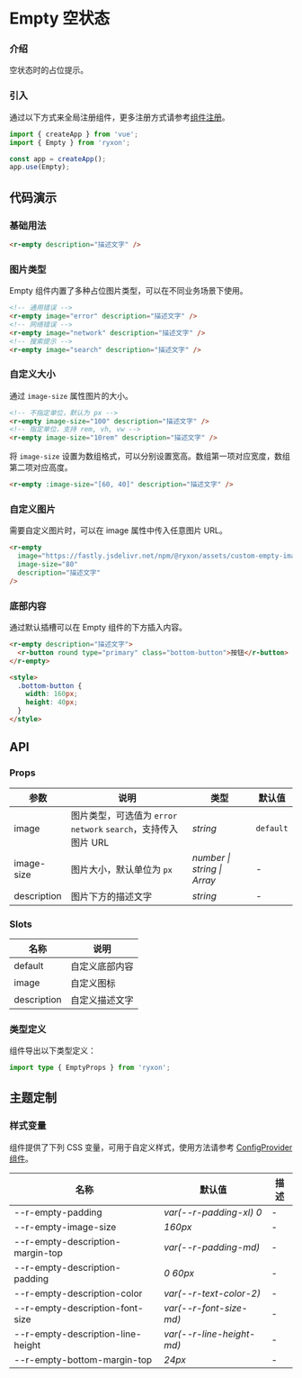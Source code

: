 # Empty 空状态

### 介绍

空状态时的占位提示。

### 引入

通过以下方式来全局注册组件，更多注册方式请参考[组件注册](#/zh-CN/advanced-usage#zu-jian-zhu-ce)。

```js
import { createApp } from 'vue';
import { Empty } from 'ryxon';

const app = createApp();
app.use(Empty);
```

## 代码演示

### 基础用法

```html
<r-empty description="描述文字" />
```

### 图片类型

Empty 组件内置了多种占位图片类型，可以在不同业务场景下使用。

```html
<!-- 通用错误 -->
<r-empty image="error" description="描述文字" />
<!-- 网络错误 -->
<r-empty image="network" description="描述文字" />
<!-- 搜索提示 -->
<r-empty image="search" description="描述文字" />
```

### 自定义大小

通过 `image-size` 属性图片的大小。

```html
<!-- 不指定单位，默认为 px -->
<r-empty image-size="100" description="描述文字" />
<!-- 指定单位，支持 rem, vh, vw -->
<r-empty image-size="10rem" description="描述文字" />
```

将 `image-size` 设置为数组格式，可以分别设置宽高。数组第一项对应宽度，数组第二项对应高度。

```html
<r-empty :image-size="[60, 40]" description="描述文字" />
```

### 自定义图片

需要自定义图片时，可以在 image 属性中传入任意图片 URL。

```html
<r-empty
  image="https://fastly.jsdelivr.net/npm/@ryxon/assets/custom-empty-image.png"
  image-size="80"
  description="描述文字"
/>
```

### 底部内容

通过默认插槽可以在 Empty 组件的下方插入内容。

```html
<r-empty description="描述文字">
  <r-button round type="primary" class="bottom-button">按钮</r-button>
</r-empty>

<style>
  .bottom-button {
    width: 160px;
    height: 40px;
  }
</style>
```

## API

### Props

| 参数 | 说明 | 类型 | 默认值 |
| --- | --- | --- | --- |
| image | 图片类型，可选值为 `error` `network` `search`，支持传入图片 URL | _string_ | `default` |
| image-size | 图片大小，默认单位为 `px` | _number \| string \| Array_ | - |
| description | 图片下方的描述文字 | _string_ | - |

### Slots

| 名称        | 说明           |
| ----------- | -------------- |
| default     | 自定义底部内容 |
| image       | 自定义图标     |
| description | 自定义描述文字 |

### 类型定义

组件导出以下类型定义：

```ts
import type { EmptyProps } from 'ryxon';
```

## 主题定制

### 样式变量

组件提供了下列 CSS 变量，可用于自定义样式，使用方法请参考 [ConfigProvider 组件](#/zh-CN/config-provider)。

| 名称                                | 默认值                      | 描述 |
| ----------------------------------- | --------------------------- | ---- |
| --r-empty-padding                 | _var(--r-padding-xl) 0_   | -    |
| --r-empty-image-size              | _160px_                     | -    |
| --r-empty-description-margin-top  | _var(--r-padding-md)_     | -    |
| --r-empty-description-padding     | _0 60px_                    | -    |
| --r-empty-description-color       | _var(--r-text-color-2)_   | -    |
| --r-empty-description-font-size   | _var(--r-font-size-md)_   | -    |
| --r-empty-description-line-height | _var(--r-line-height-md)_ | -    |
| --r-empty-bottom-margin-top       | _24px_                      | -    |
